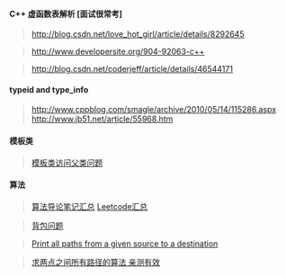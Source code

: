 #### C++ 虚函数表解析 [面试很常考]
> http://blog.csdn.net/love_hot_girl/article/details/8292645

> http://www.developersite.org/904-92063-c++

> http://blog.csdn.net/coderjeff/article/details/46544171
#### typeid and type_info    
> http://www.cppblog.com/smagle/archive/2010/05/14/115286.aspx  
> http://www.jb51.net/article/55968.htm 


#### 模板类
> [模板类访问父类问题](http://www.cppblog.com/fwxjj/archive/2012/03/04/167096.html)


#### 算法

> [算法导论笔记汇总](https://www.roading.org/algorithm/introductiontoalgorithm/%E7%AE%97%E6%B3%95%E5%AF%BC%E8%AE%BA%E7%B4%A2%E5%BC%95%E8%A1%A8.html)
> [Leetcode汇总](https://www.gitbook.com/book/hk029/leetbook/details)


> [背包问题](http://www.mathcs.emory.edu/~cheung/Courses/323/Syllabus/DynProg/knapsack2.html)

> [Print all paths from a given source to a destination](http://www.geeksforgeeks.org/find-paths-given-source-destination/)

> [求两点之间所有路径的算法 亲测有效](http://www.cnblogs.com/finallyliuyu/archive/2011/04/18/2019534.html)
